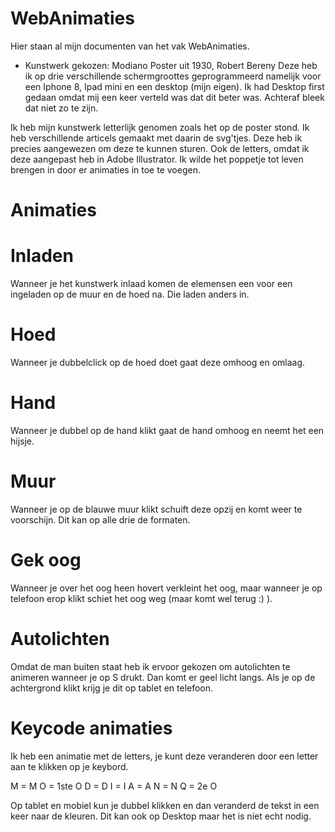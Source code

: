 # WebAnimaties

Hier staan al mijn documenten van het vak WebAnimaties.

- Kunstwerk gekozen: Modiano Poster uit 1930, Robert Bereny
Deze heb ik op drie verschillende schermgroottes geprogrammeerd namelijk voor een Iphone 8, Ipad mini en een desktop (mijn eigen). Ik had Desktop first gedaan omdat mij een keer verteld was dat dit beter was. Achteraf bleek dat niet zo te zijn. 


Ik heb mijn kunstwerk letterlijk genomen zoals het op de poster stond. Ik heb verschillende articels gemaakt met daarin de svg'tjes. Deze heb ik precies aangewezen om deze te kunnen sturen. Ook de letters, omdat ik deze aangepast heb in Adobe Illustrator. Ik wilde het poppetje tot leven brengen in door er animaties in toe te voegen. 



# Animaties

# Inladen
Wanneer je het kunstwerk inlaad komen de elemensen een voor een ingeladen op de muur en de hoed na. Die laden anders in. 

# Hoed
Wanneer je dubbelclick op de hoed doet gaat deze omhoog en omlaag. 

# Hand
Wanneer je dubbel op de hand klikt gaat de hand omhoog en neemt het een hijsje. 

# Muur
Wanneer je op de blauwe muur klikt schuift deze opzij en komt weer te voorschijn. Dit kan op alle drie de formaten. 

# Gek oog
Wanneer je over het oog heen hovert verkleint het oog, maar wanneer je op telefoon erop klikt schiet het oog weg (maar komt wel terug :) ).

# Autolichten
Omdat de man buiten staat heb ik ervoor gekozen om autolichten te animeren wanneer je op S drukt. Dan komt er geel licht langs. 
Als je op de achtergrond klikt krijg je dit op tablet en telefoon.


# Keycode animaties
Ik heb een animatie met de letters, je kunt deze veranderen door een letter aan te klikken op je keybord.

M = M
O = 1ste O
D = D
I = I
A = A
N = N
Q = 2e O

Op tablet en mobiel kun je dubbel klikken en dan veranderd de tekst in een keer naar de kleuren. Dit kan ook op Desktop maar het is niet echt nodig. 











